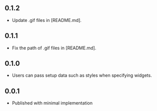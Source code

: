 ## 0.1.2

* Update .gif files in [README.md].

## 0.1.1

* Fix the path of .gif files in [README.md].

## 0.1.0

* Users can pass setup data such as styles when specifying widgets.

## 0.0.1

* Published with minimal implementation